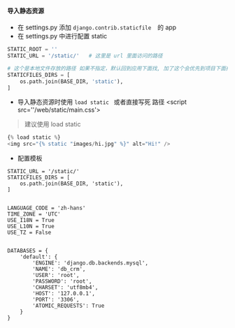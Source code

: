 #### 导入静态资源

- 在 settings.py 添加 `django.contrib.staticfile  `的 app
- 在 settings.py 中进行配置 static 

```python
STATIC_ROOT = ''
STATIC_URL = '/static/'   # 这里是 url 里面访问的路径

# 这个是本地文件存放的路径 如果不指定，默认回到应用下面找, 加了这个会优先到项目下面找
STATICFILES_DIRS = [     
	os.path.join(BASE_DIR, 'static'),    
]
```

- 导入静态资源时使用 `load static ` 或者直接写死 路径 <script src=''/web/static/main.css'></script>

> 建议使用 load static

```python
{% load static %} 
<img src="{% static "images/hi.jpg" %}" alt="Hi!" /> 
```

- 配置模板

```
STATIC_URL = '/static/'
STATICFILES_DIRS = [
    os.path.join(BASE_DIR, 'static'),
]


LANGUAGE_CODE = 'zh-hans'
TIME_ZONE = 'UTC'
USE_I18N = True
USE_L10N = True
USE_TZ = False


DATABASES = {
    'default': {
        'ENGINE': 'django.db.backends.mysql',
        'NAME': 'db_crm',
        'USER': 'root',
        'PASSWORD': 'root',
        'CHARSET': 'utf8mb4',
        'HOST': '127.0.0.1',
        'PORT': '3306',
        'ATOMIC_REQUESTS': True
    }
}
```

